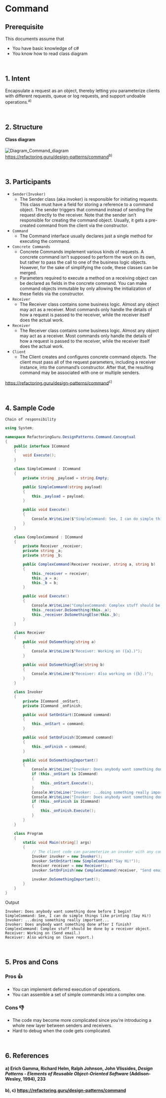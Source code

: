 # Command

## Prerequisite

This documents assume that
 - You have basic knowledge of c#
 - You know how to read class diagram

&nbsp;
## 1. Intent

Encapsulate a request as an object, thereby letting you parameterize clients with different requests, queue or log requests, and support undoable operations.<sup>a)</sup>

&nbsp;
## 2. Structure
#### Class diagram
![Diagram_Command_diagram](./images/Diagram_Command.png "Diagram_Command Diagram")\
https://refactoring.guru/design-patterns/command<sup>b)</sup>


&nbsp;
## 3. Participants
- `Sender(Invoker)`
    - The Sender class (aka invoker) is responsible for initiating requests. This class must have a field for storing a reference to a command object. The sender triggers that command instead of sending the request directly to the receiver. Note that the sender isn’t responsible for creating the command object. Usually, it gets a pre-created command from the client via the constructor.
- `Command`
    - The Command interface usually declares just a single method for executing the command.
- `Concrete Commands`
    - Concrete Commands implement various kinds of requests. A concrete command isn’t supposed to perform the work on its own, but rather to pass the call to one of the business logic objects. However, for the sake of simplifying the code, these classes can be merged.
    - Parameters required to execute a method on a receiving object can be declared as fields in the concrete command. You can make command objects immutable by only allowing the initialization of these fields via the constructor.
- `Receiver`
    - The Receiver class contains some business logic. Almost any object may act as a receiver. Most commands only handle the details of how a request is passed to the receiver, while the receiver itself does the actual work.
- `Receiver`
    - The Receiver class contains some business logic. Almost any object may act as a receiver. Most commands only handle the details of how a request is passed to the receiver, while the receiver itself does the actual work.
- `Client`
    - The Client creates and configures concrete command objects. The client must pass all of the request parameters, including a receiver instance, into the command’s constructor. After that, the resulting command may be associated with one or multiple senders.

https://refactoring.guru/design-patterns/command<sup>c)</sup>


&nbsp;
## 4. Sample Code 
`Chain of responsibility`
```c#
using System;

namespace RefactoringGuru.DesignPatterns.Command.Conceptual
{
    public interface ICommand
    {
        void Execute();
    }

    class SimpleCommand : ICommand
    {
        private string _payload = string.Empty;

        public SimpleCommand(string payload)
        {
            this._payload = payload;
        }

        public void Execute()
        {
            Console.WriteLine($"SimpleCommand: See, I can do simple things like printing ({this._payload})");
        }
    }

    class ComplexCommand : ICommand
    {
        private Receiver _receiver;
        private string _a;
        private string _b;

        public ComplexCommand(Receiver receiver, string a, string b)
        {
            this._receiver = receiver;
            this._a = a;
            this._b = b;
        }

        public void Execute()
        {
            Console.WriteLine("ComplexCommand: Complex stuff should be done by a receiver object.");
            this._receiver.DoSomething(this._a);
            this._receiver.DoSomethingElse(this._b);
        }
    }

    class Receiver
    {
        public void DoSomething(string a)
        {
            Console.WriteLine($"Receiver: Working on ({a}.)");
        }

        public void DoSomethingElse(string b)
        {
            Console.WriteLine($"Receiver: Also working on ({b}.)");
        }
    }

    class Invoker
    {
        private ICommand _onStart;
        private ICommand _onFinish;

        public void SetOnStart(ICommand command)
        {
            this._onStart = command;
        }

        public void SetOnFinish(ICommand command)
        {
            this._onFinish = command;
        }

        public void DoSomethingImportant()
        {
            Console.WriteLine("Invoker: Does anybody want something done before I begin?");
            if (this._onStart is ICommand)
            {
                this._onStart.Execute();
            }
            Console.WriteLine("Invoker: ...doing something really important...");
            Console.WriteLine("Invoker: Does anybody want something done after I finish?");
            if (this._onFinish is ICommand)
            {
                this._onFinish.Execute();
            }
        }
    }

    class Program
    {
        static void Main(string[] args)
        {
            // The client code can parameterize an invoker with any commands.
            Invoker invoker = new Invoker();
            invoker.SetOnStart(new SimpleCommand("Say Hi!"));
            Receiver receiver = new Receiver();
            invoker.SetOnFinish(new ComplexCommand(receiver, "Send email", "Save report"));

            invoker.DoSomethingImportant();
        }
    }
}
```
Output
```
Invoker: Does anybody want something done before I begin?
SimpleCommand: See, I can do simple things like printing (Say Hi!)
Invoker: ...doing something really important...
Invoker: Does anybody want something done after I finish?
ComplexCommand: Complex stuff should be done by a receiver object.
Receiver: Working on (Send email.)
Receiver: Also working on (Save report.)
```

&nbsp;
## 5. Pros and Cons
### Pros 👍
- You can implement deferred execution of operations.
-  You can assemble a set of simple commands into a complex one.

### Cons 👎
- The code may become more complicated since you’re introducing a whole new layer between senders and receivers.
- Hard to debug when the code gets complicated.

&nbsp;
## 6. References
#### a) Erich Gamma, Richard Helm, Ralph Johnson, John Vlissides, _Design Patterns - Elements of Reusable Object-Oriented Software_ (Addison-Wesley, 1994), 233
#### b), c) https://refactoring.guru/design-patterns/command
